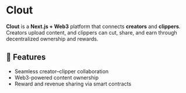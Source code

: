 # Clout

**Clout** is a **Next.js + Web3** platform that connects **creators** and **clippers**.  
Creators upload content, and clippers can cut, share, and earn through decentralized ownership and rewards.

## 🚀 Features
- Seamless creator–clipper collaboration  
- Web3-powered content ownership  
- Reward and revenue sharing via smart contracts  

